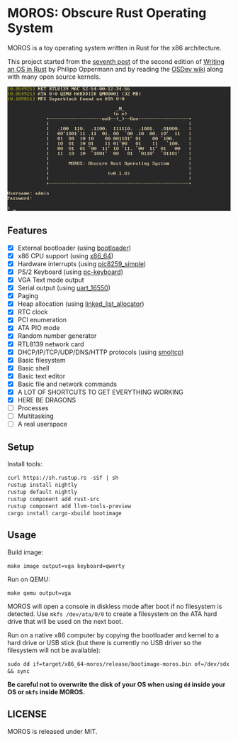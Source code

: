 # MOROS: Obscure Rust Operating System

MOROS is a toy operating system written in Rust for the x86 architecture.

This project started from the [seventh post][1] of the second edition of
[Writing an OS in Rust][2] by Philipp Oppermann and by reading the
[OSDev wiki][3] along with many open source kernels.

![screenshot](screenshot.png)

## Features

- [x] External bootloader (using [bootloader](https://github.com/rust-osdev/bootloader))
- [x] x86 CPU support (using [x86_64](https://crates.io/crates/x86_64))
- [x] Hardware interrupts (using [pic8259_simple](https://crates.io/crates/pic8259_simple))
- [x] PS/2 Keyboard (using [pc-keyboard](https://crates.io/crates/pc-keyboard))
- [x] VGA Text mode output
- [x] Serial output (using [uart_16550](https://crates.io/crates/uart_16550))
- [x] Paging
- [x] Heap allocation (using [linked_list_allocator](https://crates.io/crates/linked_list_allocator))
- [x] RTC clock
- [x] PCI enumeration
- [x] ATA PIO mode
- [x] Random number generator
- [x] RTL8139 network card
- [x] DHCP/IP/TCP/UDP/DNS/HTTP protocols (using [smoltcp](https://crates.io/crates/smoltcp))
- [x] Basic filesystem
- [x] Basic shell
- [x] Basic text editor
- [x] Basic file and network commands
- [x] A LOT OF SHORTCUTS TO GET EVERYTHING WORKING
- [x] HERE BE DRAGONS
- [ ] Processes
- [ ] Multitasking
- [ ] A real userspace

## Setup

Install tools:

    curl https://sh.rustup.rs -sSf | sh
    rustup install nightly
    rustup default nightly
    rustup component add rust-src
    rustup component add llvm-tools-preview
    cargo install cargo-xbuild bootimage

## Usage

Build image:

    make image output=vga keyboard=qwerty

Run on QEMU:

    make qemu output=vga

MOROS will open a console in diskless mode after boot if no filesystem is
detected. Use `mkfs /dev/ata/0/0` to create a filesystem on the ATA hard drive
that will be used on the next boot.

Run on a native x86 computer by copying the bootloader and kernel to a hard
drive or USB stick (but there is currently no USB driver so the filesystem
will not be available):

    sudo dd if=target/x86_64-moros/release/bootimage-moros.bin of=/dev/sdx && sync

**Be careful not to overwrite the disk of your OS when using `dd` inside your OS
or `mkfs` inside MOROS.**

## LICENSE

MOROS is released under MIT.

[1]: https://github.com/phil-opp/blog_os/tree/post-07
[2]: https://os.phil-opp.com
[3]: https://wiki.osdev.org
